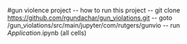 #gun violence project 
--	how to run this project
--  git clone https://github.com/rgundachar/gun_violations.git
--  goto /gun_violations/src/main/jupyter/com/rutgers/gunvio 
--	run _Application_.ipynb (all cells)

